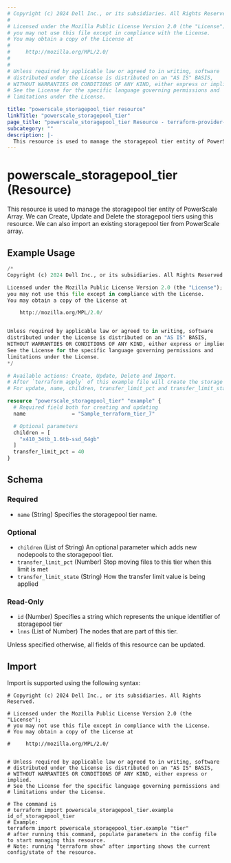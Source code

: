 ```yaml
---
# Copyright (c) 2024 Dell Inc., or its subsidiaries. All Rights Reserved.
#
# Licensed under the Mozilla Public License Version 2.0 (the "License");
# you may not use this file except in compliance with the License.
# You may obtain a copy of the License at
#
#     http://mozilla.org/MPL/2.0/
#
#
# Unless required by applicable law or agreed to in writing, software
# distributed under the License is distributed on an "AS IS" BASIS,
# WITHOUT WARRANTIES OR CONDITIONS OF ANY KIND, either express or implied.
# See the License for the specific language governing permissions and
# limitations under the License.

title: "powerscale_storagepool_tier resource"
linkTitle: "powerscale_storagepool_tier"
page_title: "powerscale_storagepool_tier Resource - terraform-provider-powerscale"
subcategory: ""
description: |-
  This resource is used to manage the storagepool tier entity of PowerScale Array. We can Create, Update and Delete the storagepool tiers using this resource. We can also import an existing storagepool tier from PowerScale array.
---
```


# powerscale_storagepool_tier (Resource)

This resource is used to manage the storagepool tier entity of PowerScale Array. We can Create, Update and Delete the storagepool tiers using this resource. We can also import an existing storagepool tier from PowerScale array.


## Example Usage

```terraform
/*
Copyright (c) 2024 Dell Inc., or its subsidiaries. All Rights Reserved.

Licensed under the Mozilla Public License Version 2.0 (the "License");
you may not use this file except in compliance with the License.
You may obtain a copy of the License at

    http://mozilla.org/MPL/2.0/


Unless required by applicable law or agreed to in writing, software
distributed under the License is distributed on an "AS IS" BASIS,
WITHOUT WARRANTIES OR CONDITIONS OF ANY KIND, either express or implied.
See the License for the specific language governing permissions and
limitations under the License.
*/

# Available actions: Create, Update, Delete and Import.
# After `terraform apply` of this example file will create the storage pool tier on the PowerScale array with the attributes set in the config.
# For update, name, children, transfer_limit_pct and transfer_limit_state are supported. transfer_limit_pct and transfer_limit_state are mutually exclusive

resource "powerscale_storagepool_tier" "example" {
  # Required field both for creating and updating
  name               = "Sample_terraform_tier_7"

  # Optional parameters
  children = [
    "x410_34tb_1.6tb-ssd_64gb"
  ]
  transfer_limit_pct = 40
}
```

<!-- schema generated by tfplugindocs -->
## Schema

### Required

- `name` (String) Specifies the storagepool tier name.

### Optional

- `children` (List of String) An optional parameter which adds new nodepools to the storagepool tier.
- `transfer_limit_pct` (Number) Stop moving files to this tier when this limit is met
- `transfer_limit_state` (String) How the transfer limit value is being applied

### Read-Only

- `id` (Number) Specifies a string which represents the unique identifier of storagepool tier
- `lnns` (List of Number) The nodes that are part of this tier.

Unless specified otherwise, all fields of this resource can be updated.

## Import

Import is supported using the following syntax:

```shell
# Copyright (c) 2024 Dell Inc., or its subsidiaries. All Rights Reserved.

# Licensed under the Mozilla Public License Version 2.0 (the "License");
# you may not use this file except in compliance with the License.
# You may obtain a copy of the License at

#     http://mozilla.org/MPL/2.0/


# Unless required by applicable law or agreed to in writing, software
# distributed under the License is distributed on an "AS IS" BASIS,
# WITHOUT WARRANTIES OR CONDITIONS OF ANY KIND, either express or implied.
# See the License for the specific language governing permissions and
# limitations under the License.

# The command is
# terraform import powerscale_storagepool_tier.example id_of_storagepool_tier
# Example:
terraform import powerscale_storagepool_tier.example "tier"
# after running this command, populate parameters in the config file to start managing this resource.
# Note: running "terraform show" after importing shows the current config/state of the resource.
```